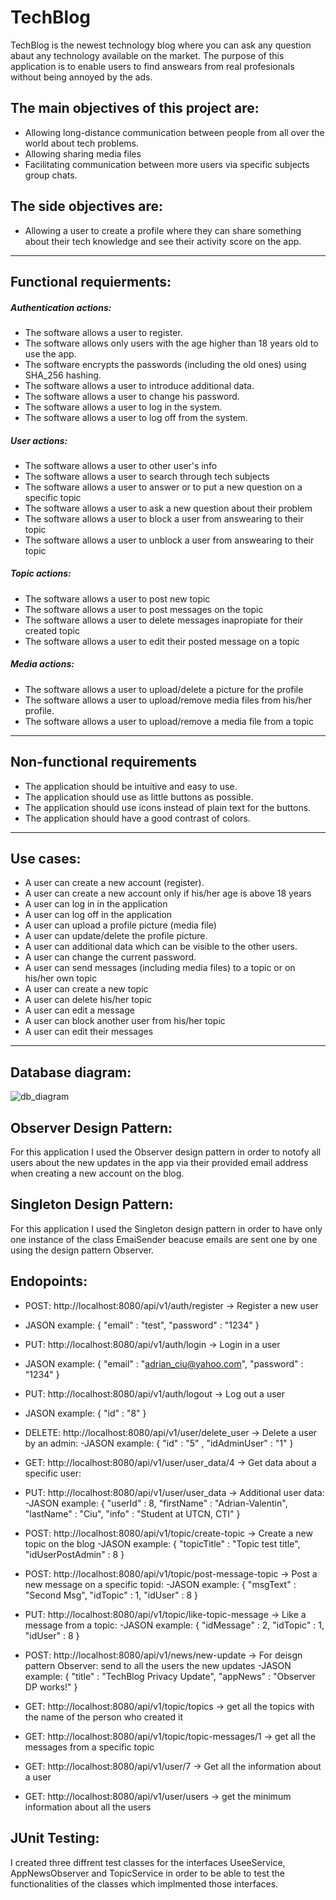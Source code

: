 # TechBlog

TechBlog is the newest technology blog where you can ask any question abaut any technology available on the market.
The purpose of this application is to enable users to find answears from real profesionals without being annoyed by the ads.

## The main objectives of this project are:
- Allowing long-distance communication between people from all over the world about tech problems.
- Allowing sharing media files
- Facilitating communication between more users via specific subjects group chats.

## The side objectives are:
- Allowing a user to create a profile where they can share something about their tech knowledge and see their activity score on the app.

---
## Functional requierments:
#####  Authentication actions:
- The software allows a user to register.
- The software allows only users with the age higher than 18 years old to use the app.
- The software encrypts the passwords (including the old ones) using SHA_256 hashing.
- The software allows a user to introduce additional data.
- The software allows a user to change his password.
- The software allows a user to log in the system.
- The software allows a user to log off from the system.

#####  User actions:
- The software allows a user to other user's info
- The software allows a user to search through tech subjects
- The software allows a user to answer or to put a new question on a specific topic
- The software allows a user to ask a new question about their problem
- The software allows a user to block a user from answearing to their topic
- The software allows a user to unblock a user from answearing to their topic
 

##### Topic actions:
- The software allows a user to post new topic
- The software allows a user to post messages on the topic
- The software allows a user to delete messages inapropiate for their created topic
- The software allows a user to edit their posted message on a topic

##### Media actions:
- The software allows a user to upload/delete a picture for the profile
- The software allows a user to upload/remove media files from his/her profile.
- The software allows a user to upload/remove a media file from a topic

---
##  Non-functional requirements
- The application should be intuitive and easy to use.
- The application should use as little buttons as possible.
- The application should use icons instead of plain text for the buttons.
- The application should have a good contrast of colors.


---
## Use cases:
- A user can create a new account (register).
- A user can create a new account only if his/her age is above 18 years
- A user can log in in the application
- A user can log off in the application
- A user can upload a profile picture (media file)
- A user can update/delete the profile picture.
- A user can additional data which can be visible to the other users.
- A user can change the current password.
- A user can send messages (including media files) to a topic or on his/her own topic
- A user can create a new topic
- A user can delete his/her topic
- A user can edit a message
- A user can block another user from his/her topic
- A user can edit their messages
---

## Database diagram:


![db_diagram](https://user-images.githubusercontent.com/111737211/225292495-4d65691f-2215-4c26-8fda-3304a194a285.svg)


## Observer Design Pattern:
For this application I used the Observer design pattern in order to notofy all users about the new updates in the app via their provided email address when creating a new account on the blog.

## Singleton Design Pattern:
For this application I used the Singleton design pattern in order to have only one instance of the class EmaiSender beacuse emails are sent one by one using the design pattern Observer.

## Endopoints:
- POST: http://localhost:8080/api/v1/auth/register -> Register a new user
- JASON example:
{
    "email" : "test",
    "password" : "1234" 
}

- PUT: http://localhost:8080/api/v1/auth/login -> Login in a user
- JASON example:
{
    "email" : "adrian_ciu@yahoo.com",
    "password" : "1234" 
}

- PUT: http://localhost:8080/api/v1/auth/logout -> Log out a user
- JASON example:
{
    "id" : "8" 
}

- DELETE: http://localhost:8080/api/v1/user/delete_user -> Delete a user by an admin:
-JASON example:
{
    "id" : "5" ,
    "idAdminUser" : "1" 
}

- GET: http://localhost:8080/api/v1/user/user_data/4 -> Get data about a specific user:

- PUT: http://localhost:8080/api/v1/user/user_data -> Additional user data:
-JASON example:
{
    "userId" : 8,
    "firstName" : "Adrian-Valentin",
    "lastName" : "Ciu",
    "info" : "Student at UTCN, CTI"
}

- POST: http://localhost:8080/api/v1/topic/create-topic -> Create a new topic on the blog
-JASON example:
{
    "topicTitle" : "Topic test title",
    "idUserPostAdmin" : 8
}

- POST: http://localhost:8080/api/v1/topic/post-message-topic -> Post a new message on a specific topid:
-JASON example:
{
    "msgText" : "Second Msg",
    "idTopic" : 1,
    "idUser" : 8
}

- PUT: http://localhost:8080/api/v1/topic/like-topic-message -> Like a message from a topic:
-JASON example:
{
    "idMessage" : 2, 
    "idTopic" : 1,
    "idUser" : 8
}

- POST: http://localhost:8080/api/v1/news/new-update -> For deisgn pattern Observer: send to all the users the new updates
-JASON example:
{
    "title" : "TechBlog Privacy Update",
    "appNews" : "Observer DP works!"
}

- GET: http://localhost:8080/api/v1/topic/topics -> get all the topics with the name of the person who created it

- GET: http://localhost:8080/api/v1/topic/topic-messages/1 -> get all the messages from a specific topic

- GET: http://localhost:8080/api/v1/user/7 -> Get all the information about a user

- GET: http://localhost:8080/api/v1/user/users -> get the minimum information about all the users

 


## JUnit Testing:
I created three diffrent test classes for the interfaces UseeService, AppNewsObserver and TopicService in order to be able to test the functionalities of the classes which implmented those interfaces.
